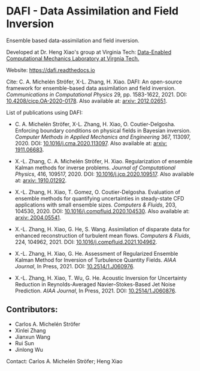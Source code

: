 DAFI - Data Assimilation and Field Inversion
============================================
Ensemble based data-assimilation and field inversion.

Developed at Dr. Heng Xiao's group at Virginia Tech: [Data-Enabled Computational Mechanics Laboratory at Virgnia Tech.](https://www.aoe.vt.edu/people/faculty/xiaoheng/personal-page.html)

Website: https://dafi.readthedocs.io

Cite: C. A. Michelén Ströfer, X-L. Zhang, H. Xiao. DAFI: An open-source framework for ensemble-based data assimilation and field inversion. *Communications in Computational Physics* 29, pp. 1583-1622, 2021. DOI: [10.4208/cicp.OA-2020-0178](https://doi.org/10.4208/cicp.OA-2020-0178). Also available at: [arxiv: 2012.02651](https://arxiv.org/abs/2012.02651).

List of publications using DAFI:

- C. A. Michelén Ströfer, X-L. Zhang, H. Xiao, O. Coutier-Delgosha. Enforcing boundary conditions on physical fields in Bayesian inversion. *Computer Methods in Applied Mechanics and Engineering* 367, 113097, 2020. DOI: [10.1016/j.cma.2020.113097](https://doi.org/10.1016/j.cma.2020.113097). Also available at: [arxiv: 1911.06683](https://arxiv.org/abs/1911.06683).

- X.-L. Zhang, C. A. Michelén Ströfer, H. Xiao. Regularization of ensemble Kalman methods for inverse problems. *Journal of Computational Physics*, 416, 109517, 2020. DOI: [10.1016/j.jcp.2020.109517](https://doi.org/10.1016/j.jcp.2020.109517). Also available at: [arxiv: 1910.01292](https://arxiv.org/abs/1910.01292).

- X.-L. Zhang, H. Xiao, T. Gomez, O. Coutier-Delgosha. Evaluation of ensemble methods for quantifying uncertainties in steady-state CFD applications with small ensemble sizes. *Computers & Fluids*, 203, 104530, 2020. DOI: [10.1016/j.compfluid.2020.104530](https://doi.org/10.1016/j.compfluid.2020.104530). Also available at: [arxiv: 2004.05541](https://arxiv.org/abs/2004.05541).

- X.-L. Zhang, H. Xiao, G. He, S. Wang. Assimilation of disparate data for enhanced reconstruction of turbulent mean flows. *Computers & Fluids*, 224, 104962, 2021. DOI: [10.1016/j.compfluid.2021.104962](https://doi.org/10.1016/j.compfluid.2021.104962).

- X.-L. Zhang, H. Xiao, G. He. Assessment of Regularized Ensemble Kalman Method for Inversion of Turbulence Quantity Fields. *AIAA Journal*, In Press, 2021. DOI: [10.2514/1.J060976](https://doi.org/10.2514/1.J060976).

- X.-L. Zhang, H. Xiao, T. Wu, G. He. Acoustic Inversion for Uncertainty Reduction in Reynolds-Averaged Navier–Stokes-Based Jet Noise Prediction. *AIAA Journal*, In Press, 2021. DOI: [10.2514/1.J060876](https://doi.org/10.2514/1.J060876).

Contributors:
-------------
* Carlos A. Michelén Ströfer
* Xinlei Zhang
* Jianxun Wang
* Rui Sun
* Jinlong Wu

Contact: Carlos A. Michelén Ströfer; Heng Xiao
